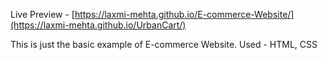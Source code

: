 Live Preview - [https://laxmi-mehta.github.io/E-commerce-Website/](https://laxmi-mehta.github.io/UrbanCart/)

This is just the basic example of E-commerce Website. 
Used - HTML, CSS
